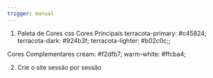 ```yaml
---
trigger: manual
---
```


1. Paleta de Cores
css
 Cores Principais 
terracota-primary: #c45824;
terracota-dark: #924b3f;
terracota-lighter: #b02c0c;;

Cores Complementares 
cream: #f2dfb7;
warm-white: #ffcba4;

2. Crie o site sessão por sessão
